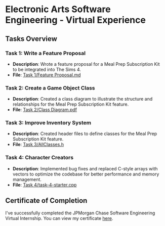 # Electronic Arts Software Engineering - Virtual Experience

## Tasks Overview

### Task 1: Write a Feature Proposal
- **Description**: Wrote a feature proposal for a Meal Prep Subscription Kit to be integrated into The Sims 4.
- **File**: [Task 1/Feature Proposal.md](Task%201/Feature%20Proposal.md)

### Task 2: Create a Game Object Class
- **Description**: Created a class diagram to illustrate the structure and relationships for the Meal Prep Subscription Kit feature.
- **File**: [Task 2/Class Diagram.pdf](Task%202/Class%20Diagram.pdf)

### Task 3: Improve Inventory System
- **Description**: Created header files to define classes for the Meal Prep Subscription Kit feature.
- **File**: [Task 3/AllClasses.h](Task%203/AllClasses.h)

### Task 4: Character Creators
- **Description**: Implemented bug fixes and replaced C-style arrays with vectors to optimize the codebase for better performance and memory management.
- **File**: [Task 4/task-4-starter.cpp](Task%204/task-4-starter.cpp)

## Certificate of Completion
I've successfully completed the JPMorgan Chase Software Engineering Virtual Internship. You can view my certificate [here](assets/Electronic%20Arts%20-%20Software%20Engineering.pdf).

